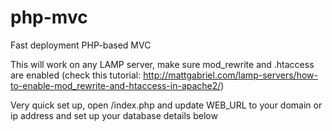 php-mvc
=======

Fast deployment PHP-based MVC

This will work on any LAMP server, make sure mod_rewrite and .htaccess are enabled (check this tutorial: http://mattgabriel.com/lamp-servers/how-to-enable-mod_rewrite-and-htaccess-in-apache2/)

Very quick set up, open /index.php and update WEB_URL to your domain or ip address and set up your database details below
